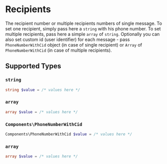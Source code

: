 # Recipients

The recipient number or multiple recipients numbers of single message. To set one recipient, simply pass here a `string` with his phone number. To set multiple recipients, pass here a simple `array` of `string`. Optionally you can also set custom id (user identifier) for each message - pass `PhoneNumberWithCid` object (in case of single recipient) or `Array` of `PhoneNumberWithCid` (in case of multiple recipients).


## Supported Types

### `string`

```php
string $value = /* values here */
```

### `array`

```php
array $value = /* values here */
```

### `Components\PhoneNumberWithCid`

```php
Components\PhoneNumberWithCid $value = /* values here */
```

### `array`

```php
array $value = /* values here */
```

